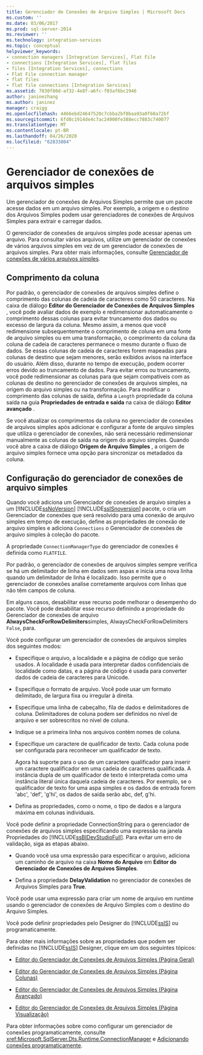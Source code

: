 ```yaml
---
title: Gerenciador de Conexões de Arquivo Simples | Microsoft Docs
ms.custom: ''
ms.date: 03/06/2017
ms.prod: sql-server-2014
ms.reviewer: ''
ms.technology: integration-services
ms.topic: conceptual
helpviewer_keywords:
- connection managers [Integration Services], Flat File
- connections [Integration Services], flat files
- files [Integration Services], connections
- Flat File connection manager
- flat files
- flat file connections [Integration Services]
ms.assetid: 7830f80d-af32-4e8f-a6fc-f03af6bc1946
author: janinezhang
ms.author: janinez
manager: craigg
ms.openlocfilehash: 4466ebd24647520c7cbba2bf0baa93a0f60a72bf
ms.sourcegitcommit: 6fd8c1914de4c7ac24900fe388ecc7883c740077
ms.translationtype: MT
ms.contentlocale: pt-BR
ms.lasthandoff: 04/26/2020
ms.locfileid: "62833804"
---
```

# <a name="flat-file-connection-manager"></a>Gerenciador de conexões de arquivos simples
  Um gerenciador de conexões de Arquivos Simples permite que um pacote acesse dados em um arquivo simples. Por exemplo, a origem e o destino dos Arquivos Simples podem usar gerenciadores de conexões de Arquivos Simples para extrair e carregar dados.  
  
 O gerenciador de conexões de arquivos simples pode acessar apenas um arquivo. Para consultar vários arquivos, utilize um gerenciador de conexões de vários arquivos simples em vez de um gerenciador de conexões de arquivos simples. Para obter mais informações, consulte [Gerenciador de conexões de vários arquivos simples](multiple-flat-files-connection-manager.md).  
  
## <a name="column-length"></a>Comprimento da coluna  
 Por padrão, o gerenciador de conexões de arquivos simples define o comprimento das colunas de cadeia de caracteres como 50 caracteres. Na caixa de diálogo **Editor do Gerenciador de Conexões de Arquivos Simples** , você pode avaliar dados de exemplo e redimensionar automaticamente o comprimento dessas colunas para evitar truncamento dos dados ou excesso de largura da coluna. Mesmo assim, a menos que você redimensione subsequentemente o comprimento de coluna em uma fonte de arquivo simples ou em uma transformação, o comprimento da coluna da coluna de cadeia de caracteres permanece o mesmo durante o fluxo de dados. Se essas colunas de cadeia de caracteres forem mapeadas para colunas de destino que sejam menores, serão exibidos avisos na interface do usuário. Além disso, durante no tempo de execução, podem ocorrer erros devido ao truncamento de dados. Para evitar erros ou truncamento, você pode redimensionar as colunas para que sejam compatíveis com as colunas de destino no gerenciador de conexões de arquivos simples, na origem do arquivo simples ou na transformação. Para modificar o comprimento das colunas de saída, defina a `Length` propriedade da coluna saída na guia **Propriedades de entrada e saída** na caixa de diálogo **Editor avançado** .  
  
 Se você atualizar os comprimentos da coluna no gerenciador de conexões de arquivos simples após adicionar e configurar a fonte de arquivo simples que utiliza o gerenciador de conexões, não será necessário redimensionar manualmente as colunas de saída na origem do arquivo simples. Quando você abre a caixa de diálogo **Origem de Arquivo Simples** , a origem de arquivo simples fornece uma opção para sincronizar os metadados da coluna.  
  
## <a name="configuration-of-the-flat-file-connection-manager"></a>Configuração do gerenciador de conexões de arquivo simples  
 Quando você adiciona um Gerenciador de conexões de arquivo simples a um [!INCLUDE[ssNoVersion](../../includes/ssnoversion-md.md)] [!INCLUDE[ssISnoversion](../../includes/ssisnoversion-md.md)] pacote, o cria um Gerenciador de conexões que será resolvido para uma conexão de arquivo simples em tempo de execução, define as propriedades de conexão de arquivo simples e adiciona `Connections` o Gerenciador de conexões de arquivo simples à coleção do pacote.  
  
 A propriedade `ConnectionManagerType` do gerenciador de conexões é definida como `FLATFILE`.  
  
 Por padrão, o gerenciador de conexões de arquivos simples sempre verifica se há um delimitador de linha em dados sem aspas e inicia uma nova linha quando um delimitador de linha é localizado. Isso permite que o gerenciador de conexões analise corretamente arquivos com linhas que não têm campos de coluna.  
  
 Em alguns casos, desabilitar esse recurso pode melhorar o desempenho do pacote. Você pode desabilitar esse recurso definindo a propriedade do Gerenciador de conexões de arquivo **AlwaysCheckForRowDelimiters**simples, AlwaysCheckForRowDelimiters `False`, para.  
  
 Você pode configurar um gerenciador de conexões de arquivos simples dos seguintes modos:  
  
-   Especifique o arquivo, a localidade e a página de código que serão usados. A localidade é usada para interpretar dados confidenciais de localidade como datas, e a página de código é usada para converter dados de cadeia de caracteres para Unicode.  
  
-   Especifique o formato de arquivo. Você pode usar um formato delimitado, de largura fixa ou irregular à direita.  
  
-   Especifique uma linha de cabeçalho, fila de dados e delimitadores de coluna. Delimitadores de coluna podem ser definidos no nível de arquivo e ser sobrescritos no nível de coluna.  
  
-   Indique se a primeira linha nos arquivos contém nomes de coluna.  
  
-   Especifique um caractere de qualificador de texto. Cada coluna pode ser configurada para reconhecer um qualificador de texto.  
  
     Agora há suporte para o uso de um caractere qualificador para inserir um caractere qualificador em uma cadeia de caracteres qualificada. A instância dupla de um qualificador de texto é interpretada como uma instância literal única daquela cadeia de caracteres. Por exemplo, se o qualificador de texto for uma aspa simples e os dados de entrada forem 'abc', 'def', 'g'hi', os dados de saída serão abc, def, g'hi.  
  
-   Defina as propriedades, como o nome, o tipo de dados e a largura máxima em colunas individuais.  
  
 Você pode definir a propriedade ConnectionString para o gerenciador de conexões de arquivos simples especificando uma expressão na janela Propriedades do [!INCLUDE[ssBIDevStudioFull](../../includes/ssbidevstudiofull-md.md)]. Para evitar um erro de validação, siga as etapas abaixo.  
  
-   Quando você usa uma expressão para especificar o arquivo, adiciona um caminho de arquivo na caixa **Nome do Arquivo** em **Editor do Gerenciador de Conexões de Arquivos Simples**.  
  
-   Defina a propriedade **DelayValidation** no gerenciador de conexões de Arquivos Simples para **True**.  
  
 Você pode usar uma expressão para criar um nome de arquivo em runtime usando o gerenciador de conexões de Arquivo Simples com o destino do Arquivo Simples.  
  
 Você pode definir propriedades pelo Designer do [!INCLUDE[ssIS](../../includes/ssis-md.md)] ou programaticamente.  
  
 Para obter mais informações sobre as propriedades que podem ser definidas no [!INCLUDE[ssIS](../../includes/ssis-md.md)] Designer, clique em um dos seguintes tópicos:  
  
-   [Editor do Gerenciador de Conexões de Arquivos Simples &#40;Página Geral&#41;](../general-page-of-integration-services-designers-options.md)  
  
-   [Editor do Gerenciador de Conexões de Arquivos Simples &#40;Página Colunas&#41;](../flat-file-connection-manager-editor-columns-page.md)  
  
-   [Editor do Gerenciador de Conexões de Arquivos Simples &#40;Página Avançado&#41;](../flat-file-connection-manager-editor-advanced-page.md)  
  
-   [Editor do Gerenciador de Conexões de Arquivos Simples &#40;Página Visualização&#41;](../flat-file-connection-manager-editor-preview-page.md)  
  
 Para obter informações sobre como configurar um gerenciador de conexões programaticamente, consulte <xref:Microsoft.SqlServer.Dts.Runtime.ConnectionManager> e [Adicionando conexões programaticamente](../building-packages-programmatically/adding-connections-programmatically.md).  
  
  
